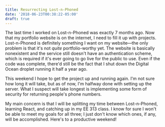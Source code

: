 ```yaml
---
title: Resurrecting Lost-n-Phoned
date: '2018-06-23T00:38:22-05:00'
draft: true
---
```

The last time I worked on Lost-n-Phoned was exactly 7 months ago. Now that my portfolio website is on the internet, I need to fill it up with projects. Lost-n-Phoned is definitely something I want on my website—the only problem is that it's not _quite_ portfolio-worthy yet. The website is basically nonexistent and the service still doesn't have an authentication scheme, which is required if it's ever going to go live for the public to use. Even if the code was complete, there'd still be the fact that I shut down the Digital Ocean droplet running it half a year ago.

This weekend I hope to get the project up and running again. I'm not sure how long it will take, but as of now, I'm halfway done with setting up the server. What I suspect will take longest is implementing some form of security for returning people's phone numbers. 

My main concern is that I will be splitting my time between Lost-n-Phoned, learning React, and catching up in my EE 313 class. I know for sure I won't be able to meet my goals for all three; I just don't know which ones, if any, will be accomplished. Here's to a productive weekend!
